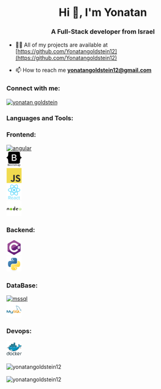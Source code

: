 <h1 align="center">Hi 👋, I'm Yonatan</h1>
<h3 align="center">A Full-Stack developer from Israel</h3>

- 👨‍💻 All of my projects are available at [https://github.com/Yonatangoldstein12](https://github.com/Yonatangoldstein12)

- 📫 How to reach me **yonatangoldstein12@gmail.com**

<h3 align="left">Connect with me:</h3>
<p align="left">
<a href="https://linkedin.com/in/yonatan goldstein" target="blank"><img align="center" src="https://raw.githubusercontent.com/rahuldkjain/github-profile-readme-generator/master/src/images/icons/Social/linked-in-alt.svg" alt="yonatan goldstein" height="30" width="40" /></a>
</p>

<h3 align="left">Languages and Tools:</h3>

<p align="left"> 
  <div>
 <h3> Frontend:</h3>
 <a href="https://angular.io" target="_blank" rel="noreferrer"> <img src="https://angular.io/assets/images/logos/angular/angular.svg" alt="angular" width="40" height="40"/> </a>
 <br>
 <a href="https://getbootstrap.com" target="_blank" rel="noreferrer"> <img src="https://raw.githubusercontent.com/devicons/devicon/master/icons/bootstrap/bootstrap-plain-wordmark.svg" alt="bootstrap" width="40" height="40"/></a>
 <br>
 <a href="https://developer.mozilla.org/en-US/docs/Web/JavaScript" target="_blank" rel="noreferrer"> <img src="https://raw.githubusercontent.com/devicons/devicon/master/icons/javascript/javascript-original.svg" alt="javascript" width="40" height="40"/> </a>
 <br>
 <a href="https://reactjs.org/" target="_blank" rel="noreferrer"> <img src="https://raw.githubusercontent.com/devicons/devicon/master/icons/react/react-original-wordmark.svg" alt="react" width="40" height="40"/> </a> 
 <br>
 <a href="https://nodejs.org" target="_blank" rel="noreferrer"> <img src="https://raw.githubusercontent.com/devicons/devicon/master/icons/nodejs/nodejs-original-wordmark.svg" alt="nodejs" width="40" height="40"/> </a>
 </div>

 <div>
 <h3>Backend: </h3> 
 <a href="https://www.w3schools.com/cs/" target="_blank" rel="noreferrer"> <img src="https://raw.githubusercontent.com/devicons/devicon/master/icons/csharp/csharp-original.svg" alt="csharp" width="40" height="40"/> </a>
<br>
<a href="https://www.python.org" target="_blank" rel="noreferrer"> <img src="https://raw.githubusercontent.com/devicons/devicon/master/icons/python/python-original.svg" alt="python" width="40" height="40"/> </a>
<br>
</div>


<div> 
<h3> DataBase: </h3>
<a href="https://www.microsoft.com/en-us/sql-server" target="_blank" rel="noreferrer"> <img src="https://www.svgrepo.com/show/303229/microsoft-sql-server-logo.svg" alt="mssql" width="40" height="40"/> </a>
<br>
<a href="https://www.mysql.com/" target="_blank" rel="noreferrer"> <img src="https://raw.githubusercontent.com/devicons/devicon/master/icons/mysql/mysql-original-wordmark.svg" alt="mysql" width="40" height="40"/> </a>

</div>


<div>
<h3>Devops: </h3>
<a href="https://www.docker.com/" target="_blank" rel="noreferrer"> <img src="https://raw.githubusercontent.com/devicons/devicon/master/icons/docker/docker-original-wordmark.svg" alt="docker" width="40" height="40"/> </a>
</div>

 
 




 

 
 
</p>

<p><img align="center" src="https://github-readme-stats.vercel.app/api/top-langs?username=yonatangoldstein12&show_icons=true&locale=en&layout=compact" alt="yonatangoldstein12" /></p>

<p><img align="center" src="https://github-readme-streak-stats.herokuapp.com/?user=yonatangoldstein12&" alt="yonatangoldstein12" /></p>
